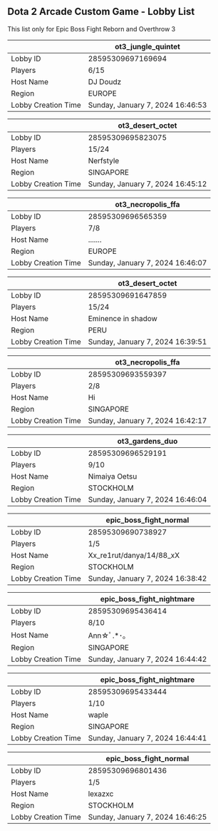 ## Dota 2 Arcade Custom Game - Lobby List

This list only for Epic Boss Fight Reborn and Overthrow 3

|  | ot3_jungle_quintet |
| ------ | ------ |
| Lobby ID | 28595309697169694 |
| Players | 6/15 |
| Host Name | DJ Doudz |
| Region | EUROPE |
| Lobby Creation Time | Sunday, January 7, 2024 16:46:53 |


|  | ot3_desert_octet |
| ------ | ------ |
| Lobby ID | 28595309695823075 |
| Players | 15/24 |
| Host Name | Nerfstyle |
| Region | SINGAPORE |
| Lobby Creation Time | Sunday, January 7, 2024 16:45:12 |


|  | ot3_necropolis_ffa |
| ------ | ------ |
| Lobby ID | 28595309696565359 |
| Players | 7/8 |
| Host Name | ....... |
| Region | EUROPE |
| Lobby Creation Time | Sunday, January 7, 2024 16:46:07 |


|  | ot3_desert_octet |
| ------ | ------ |
| Lobby ID | 28595309691647859 |
| Players | 15/24 |
| Host Name | Eminence in shadow |
| Region | PERU |
| Lobby Creation Time | Sunday, January 7, 2024 16:39:51 |


|  | ot3_necropolis_ffa |
| ------ | ------ |
| Lobby ID | 28595309693559397 |
| Players | 2/8 |
| Host Name | Hi |
| Region | SINGAPORE |
| Lobby Creation Time | Sunday, January 7, 2024 16:42:17 |


|  | ot3_gardens_duo |
| ------ | ------ |
| Lobby ID | 28595309696529191 |
| Players | 9/10 |
| Host Name | Nimaiya Oetsu |
| Region | STOCKHOLM |
| Lobby Creation Time | Sunday, January 7, 2024 16:46:04 |


|  | epic_boss_fight_normal |
| ------ | ------ |
| Lobby ID | 28595309690738927 |
| Players | 1/5 |
| Host Name | Xx_re1rut/danya/14/88_xX |
| Region | STOCKHOLM |
| Lobby Creation Time | Sunday, January 7, 2024 16:38:42 |


|  | epic_boss_fight_nightmare |
| ------ | ------ |
| Lobby ID | 28595309695436414 |
| Players | 8/10 |
| Host Name | Ann☆ﾟ.*･｡ |
| Region | SINGAPORE |
| Lobby Creation Time | Sunday, January 7, 2024 16:44:42 |


|  | epic_boss_fight_nightmare |
| ------ | ------ |
| Lobby ID | 28595309695433444 |
| Players | 1/10 |
| Host Name | waple |
| Region | SINGAPORE |
| Lobby Creation Time | Sunday, January 7, 2024 16:44:41 |


|  | epic_boss_fight_normal |
| ------ | ------ |
| Lobby ID | 28595309696801436 |
| Players | 1/5 |
| Host Name | lexazxc |
| Region | STOCKHOLM |
| Lobby Creation Time | Sunday, January 7, 2024 16:46:25 |


